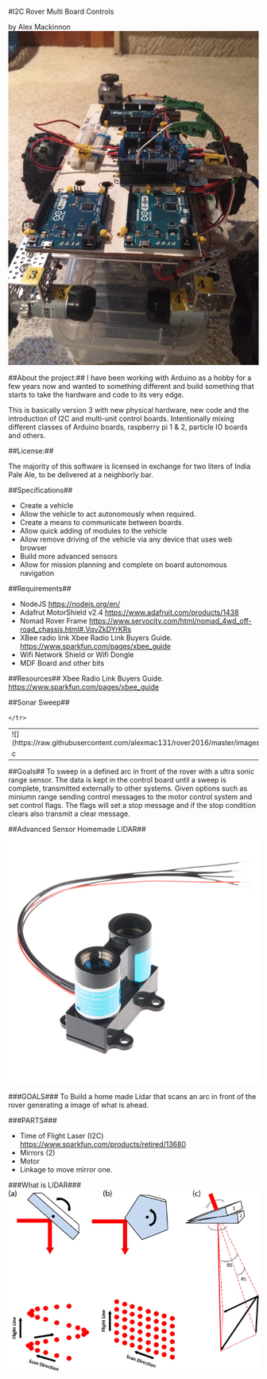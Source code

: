 #I2C Rover Multi Board Controls

by Alex Mackinnon
 ![I2C Multiboards ](https://raw.githubusercontent.com/alexmac131/rover2016/master/images/multiBoardProtoType.JPG)

##About the project:##
I have been working with Arduino as a hobby for a few years now and wanted to something different and build something that starts to take the hardware and code to its very edge. 

This is basically version 3 with new physical hardware, new code and the introduction of I2C and multi-unit control boards. Intentionally mixing different classes of Arduino boards, raspberry pi 1 & 2, particle IO boards and others.

##License:##

The majority of this software is licensed in exchange for two liters
of India Pale Ale, to be delivered at a neighborly bar.

##Specifications##
+ Create a vehicle 
+ Allow the vehicle to act autonomously when required.
+ Create a means to communicate between boards.
+ Allow quick adding of modules to the vehicle
+ Allow remove driving of the vehicle via any device that uses web browser
+ Build more advanced sensors 
+ Allow for mission planning and complete on board autonomous navigation



##Requirements##
* NodeJS
  https://nodejs.org/en/
* Adafrut MotorShield v2.4
https://www.adafruit.com/products/1438
* Nomad Rover Frame
https://www.servocity.com/html/nomad_4wd_off-road_chassis.html#.VqvZkDYrKRs
* XBee radio link 
Xbee Radio Link Buyers Guide. 
https://www.sparkfun.com/pages/xbee_guide
* Wifi Network Shield or Wifi Dongle
* MDF Board and other bits

##Resources##
Xbee Radio Link Buyers Guide. 
https://www.sparkfun.com/pages/xbee_guide

##Sonar Sweep##
<table>
	<tr>
		<td>![](https://raw.githubusercontent.com/alexmac131/rover2016/master/images/timeofFlight.jpg)</td>
		<td>![](https://raw.githubusercontent.com/alexmac131/rover2016/master/images/timeofFlight.jpg)</td>
	</tr>
	<tr>	
		<td>c</td>
		<td>d</td>
		
	</tr>
</table>
##Goals##
To sweep in a defined arc in front of the rover with a ultra sonic range sensor.  The data is kept in the control board until a sweep is complete, transmitted externally to other systems. Given options such as miniumn range sending control messages to the motor control system and set control flags.  The flags will set a stop message and if the stop condition clears also transmit a clear message.


##Advanced Sensor Homemade LIDAR##
![Lidar](https://raw.githubusercontent.com/alexmac131/rover2016/master/images/timeofFlight.jpg)

###GOALS###
To Build a home made Lidar that scans an arc in front of the rover generating a image of what is ahead.


###PARTS###
* Time of Flight Laser (I2C)
https://www.sparkfun.com/products/retired/13680
* Mirrors (2)
* Motor
* Linkage to move mirror one.

###What is LIDAR###
 ![Lidar](https://raw.githubusercontent.com/alexmac131/rover2016/master/images/LIDARMIRRORS.jpg)

